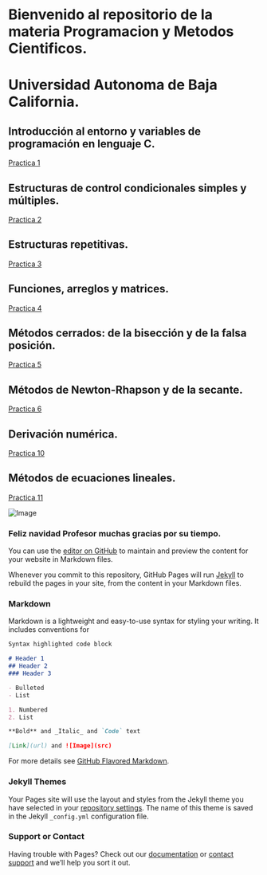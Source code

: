 # Bienvenido al repositorio de la materia Programacion y Metodos Cientificos.
# Universidad Autonoma de Baja California.

## **Introducción al entorno y variables de programación en lenguaje C.**
[Practica 1](https://github.com/FabianDiaz2001/proyecto_pymn_2020-2_021/tree/main/Practica%201)

## **Estructuras de control condicionales simples y múltiples.**
[Practica 2](https://github.com/FabianDiaz2001/proyecto_pymn_2020-2_021/tree/main/Practica%202)

## **Estructuras repetitivas.**
[Practica 3](https://github.com/FabianDiaz2001/proyecto_pymn_2020-2_021/tree/main/Practica%203)

## **Funciones, arreglos y matrices.**
[Practica 4](https://github.com/FabianDiaz2001/proyecto_pymn_2020-2_021/tree/main/Practica%204)

## **Métodos cerrados: de la bisección y de la falsa posición.**
[Practica 5](https://github.com/FabianDiaz2001/proyecto_pymn_2020-2_021/tree/main/Practica%205)

## **Métodos de Newton-Rhapson y de la secante.**
[Practica 6](https://github.com/FabianDiaz2001/proyecto_pymn_2020-2_021/tree/main/Practica%206)

## **Derivación numérica.**
[Practica 10](https://github.com/FabianDiaz2001/proyecto_pymn_2020-2_021/blob/main/Practica%2010/Derivacion%20Numerica.c)

## **Métodos de ecuaciones lineales.**
[Practica 11](https://github.com/FabianDiaz2001/proyecto_pymn_2020-2_021/tree/main/Practica%2011)

![Image](https://i.blogs.es/2859f7/calendario/450_1000.jpg)

### **Feliz navidad Profesor muchas gracias por su tiempo.**






You can use the [editor on GitHub](https://github.com/FabianDiaz2001/proyecto_pymn_2020-2_021/edit/main/README.md) to maintain and preview the content for your website in Markdown files.

Whenever you commit to this repository, GitHub Pages will run [Jekyll](https://jekyllrb.com/) to rebuild the pages in your site, from the content in your Markdown files.

### Markdown

Markdown is a lightweight and easy-to-use syntax for styling your writing. It includes conventions for

```markdown
Syntax highlighted code block

# Header 1
## Header 2
### Header 3

- Bulleted
- List

1. Numbered
2. List

**Bold** and _Italic_ and `Code` text

[Link](url) and ![Image](src)
```

For more details see [GitHub Flavored Markdown](https://guides.github.com/features/mastering-markdown/).

### Jekyll Themes

Your Pages site will use the layout and styles from the Jekyll theme you have selected in your [repository settings](https://github.com/FabianDiaz2001/proyecto_pymn_2020-2_021/settings). The name of this theme is saved in the Jekyll `_config.yml` configuration file.

### Support or Contact

Having trouble with Pages? Check out our [documentation](https://docs.github.com/categories/github-pages-basics/) or [contact support](https://github.com/contact) and we’ll help you sort it out.

